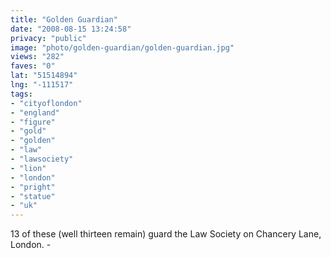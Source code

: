 ```yaml
---
title: "Golden Guardian"
date: "2008-08-15 13:24:58"
privacy: "public"
image: "photo/golden-guardian/golden-guardian.jpg"
views: "282"
faves: "0"
lat: "51514894"
lng: "-111517"
tags:
- "cityoflondon"
- "england"
- "figure"
- "gold"
- "golden"
- "law"
- "lawsociety"
- "lion"
- "london"
- "pright"
- "statue"
- "uk"
---
```

13 of these (well thirteen remain) guard the Law Society on Chancery Lane, London. - <a href="/photos/2008/08/15/golden-guardian"></a>
